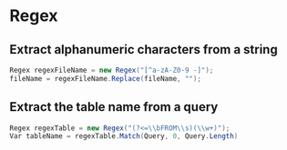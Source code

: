 # Regex

## Extract alphanumeric characters from a string

```csharp
Regex regexFileName = new Regex("[^a-zA-Z0-9 -]");
fileName = regexFileName.Replace(fileName, "");
```

## Extract the table name from a query

```csharp
Regex regexTable = new Regex("(?<=\\bFROM\\s)(\\w+)");
Var tableName = regexTable.Match(Query, 0, Query.Length)
```